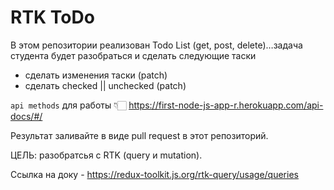 # RTK ToDo
В этом репозитории реализован Todo List (get, post, delete)…задача студента будет разобраться и сделать следующие таски
- сделать изменения таски (patch)
- сделать checked || unchecked (patch)

`api methods` для работы 👇🏻
https://first-node-js-app-r.herokuapp.com/api-docs/#/

Результат заливайте в виде pull request в этот репозиторий.

ЦЕЛЬ: разобратсья с RTK (query и mutation).

Ссылка на доку - https://redux-toolkit.js.org/rtk-query/usage/queries
